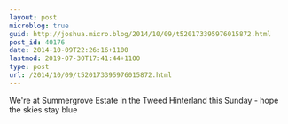 ```yaml
---
layout: post
microblog: true
guid: http://joshua.micro.blog/2014/10/09/t520173395976015872.html
post_id: 40176
date: 2014-10-09T22:26:16+1100
lastmod: 2019-07-30T17:41:44+1100
type: post
url: /2014/10/09/t520173395976015872.html
---
```

We're at Summergrove Estate in the Tweed Hinterland this Sunday - hope the skies stay blue
